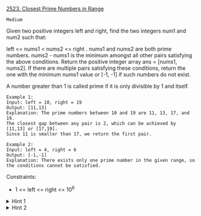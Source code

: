 [2523. Closest Prime Numbers in Range](https://leetcode.com/problems/closest-prime-numbers-in-range/description/)

`Medium`

Given two positive integers left and right, find the two integers num1 and num2 such that:

left <= nums1 < nums2 <= right .
nums1 and nums2 are both prime numbers.
nums2 - nums1 is the minimum amongst all other pairs satisfying the above conditions.
Return the positive integer array ans = [nums1, nums2]. If there are multiple pairs satisfying these conditions, return the one with the minimum nums1 value or [-1, -1] if such numbers do not exist.

A number greater than 1 is called prime if it is only divisible by 1 and itself.

```
Example 1:
Input: left = 10, right = 19
Output: [11,13]
Explanation: The prime numbers between 10 and 19 are 11, 13, 17, and 19.
The closest gap between any pair is 2, which can be achieved by [11,13] or [17,19].
Since 11 is smaller than 17, we return the first pair.

Example 2:
Input: left = 4, right = 6
Output: [-1,-1]
Explanation: There exists only one prime number in the given range, so the conditions cannot be satisfied.
```

Constraints:

- 1 <= left <= right <= $10^6$

<details>
<summary>Hint 1</summary>

Use Sieve of Eratosthenes to mark numbers that are primes.

</details>

<details>
<summary>Hint 2</summary>

Iterate from right to left and find pair with the minimum distance between marked numbers.

</details>